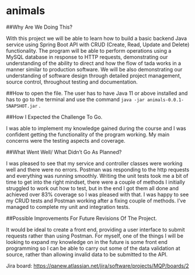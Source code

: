 # animals

##Why Are We Doing This?

With this project we will be able to learn how to build a basic backend Java service using Spring Boot API with CRUD (Create, Read, Update and Delete) functionality.
The program will be able to perform operations using a MySQL database in response to HTTP requests, demonstrating our understanding of the ability to direct and how the flow of tada works in a manner similar to production software.
We will be also demonstrating our understanding of software design through detailed project management, source control, throughout testing and documentation.

##How to open the file.
The user has to have Java 11 or above installed and has to go to the terminal and use the command `java -jar animals-0.0.1-SNAPSHOT.jar` .

##How I Expected the Challenge To Go.

I was able to implement my knowledge gained during the course and I was confident getting the functionality of the program working.
My main concerns were the testing aspects and coverage.

##What Went Well/ What Didn’t Go As Planned?

I was pleased to see that my service and controller classes were working well and there were no errors. Postman was responding to the http requests and everything was running smoothly.
Writing the unit tests took me a bit of time to get into the right mindset, there were a couple of methods I initially struggled to work out how to test, but in the end I got them all done and achieved over 83% coverage so I was pleased with that. I was happy to see my CRUD tests and Postman working after a fixing couple of methods. I’ve managed to complete my unit and integration tests.

##Possible Improvements For Future Revisions Of The Project.

It would be ideal to create a front end, providing a user interface to submit requests rather than using Postman. For myself, one of the things I will be looking to expand my knowledge on in the future is some front end programming so I can be able to carry out some of the data validation at source, rather than allowing invalid data to be submitted to the API.

Jira board:
https://qanew.atlassian.net/jira/software/projects/MQP/boards/2
